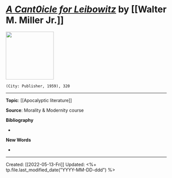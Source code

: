 
# [*A Cant0icle for Leibowitz*]() by [[Walter M. Miller Jr.]]

<img src="https://upload.wikimedia.org/wikipedia/en/d/d2/A_Canticle_for_Leibowitz_cover_1st_ed.jpg" width=150>

`(City: Publisher, 1959), 320`



--- 
**Topic**: [[Apocalyptic literature]]

**Source**: Morality & Modernity course

**Bibliography**

- 

**New Words**

- 

---
Created: [[2022-05-13-Fri]]
Updated: <%+ tp.file.last_modified_date("YYYY-MM-DD-ddd") %>
